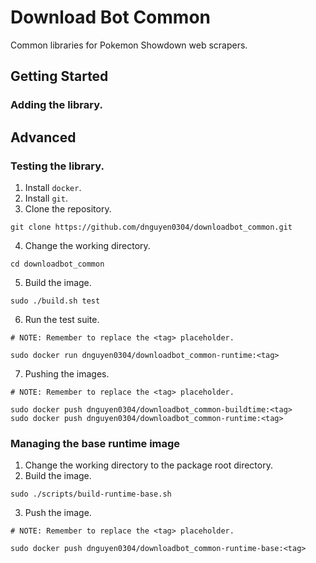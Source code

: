 # Download Bot Common
Common libraries for Pokemon Showdown web scrapers.

## Getting Started
### Adding the library.

## Advanced
### Testing the library.
1. Install `docker`.
2. Install `git`.
3. Clone the repository.
```
git clone https://github.com/dnguyen0304/downloadbot_common.git
```
4. Change the working directory.
```
cd downloadbot_common
```
5. Build the image.
```
sudo ./build.sh test
```
6. Run the test suite.
```
# NOTE: Remember to replace the <tag> placeholder.

sudo docker run dnguyen0304/downloadbot_common-runtime:<tag>
```
7. Pushing the images.
```
# NOTE: Remember to replace the <tag> placeholder.

sudo docker push dnguyen0304/downloadbot_common-buildtime:<tag>
sudo docker push dnguyen0304/downloadbot_common-runtime:<tag>
```

### Managing the base runtime image
1. Change the working directory to the package root directory.
2. Build the image.
```
sudo ./scripts/build-runtime-base.sh
```
3. Push the image.
```
# NOTE: Remember to replace the <tag> placeholder.

sudo docker push dnguyen0304/downloadbot_common-runtime-base:<tag>
```
